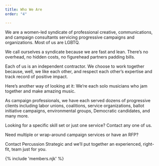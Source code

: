 ```yaml
---
title: Who We Are
order: "4"

---
```

We are a women-led syndicate of professional creative, communications, and campaign consultants servicing progressive campaigns and organizations. Most of us are LGBTQ.

We call ourselves a syndicate because we are fast and lean. There’s no overhead, no hidden costs, no figurehead partners padding bills.

Each of us is an independent contractor. We choose to work together because, well, we like each other, and respect each other’s expertise and track record of positive impact.

Here’s another way of looking at it: We’re each solo musicians who jam together and make amazing music.

As campaign professionals, we have each served dozens of progressive clients including labor unions, coalitions, service organizations, ballot initiative campaigns, environmental groups, Democratic candidates, and many more.

Looking for a specific skill set or just one service? Contact any one of us.

Need multiple or wrap-around campaign services or have an RFP?

Contact Percussion Strategic and we’ll put together an experienced, right-fit, team just for you.

{% include 'members.njk' %}
